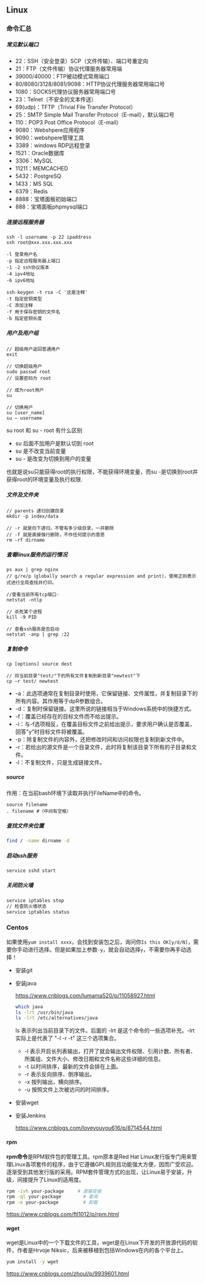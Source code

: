 
## Linux

### 命令汇总

##### 常见默认端口

- 22：SSH（安全登录）SCP（文件传输）、端口号重定向
- 21：FTP（文件传输）协议代理服务器常用端
- 39000/40000：FTP被动模式常用端口
- 80/8080/3128/8081/9098：HTTP协议代理服务器常用端口号
- 1080：SOCKS代理协议服务器常用端口号
- 23：Telnet（不安全的文本传送）
- 69(udp)：TFTP（Trivial File Transfer Protocol）
- 25：SMTP Simple Mail Transfer Protocol（E-mail），默认端口号
- 110：POP3 Post Office Protocol（E-mail）
- 9080：Webshpere应用程序
- 9090：webshpere管理工具
- 3389：windows RDP远程登录
- 1521：Oracle数据库
- 3306：MySQL
- 11211：MEMCACHED
- 5432：PostgreSQ
- 1433：MS SQL
- 6379：Redis
- 8888：宝塔面板初始端口
- 888：宝塔面板phpmysql端口

##### 连接远程服务器

```shell
ssh -l username -p 22 ipaddress
ssh root@xxx.xxx.xxx.xxx

-l 登录用户名
-p 指定远程服务器上端口
-1 -2 ssh协议版本
-4 ipv4地址
-6 ipv6地址

ssh-keygen -t rsa -C '这是注释'
-t 指定密钥类型
-C 添加注释
-f 用于保存密钥的文件名
-b 指定密钥长度
```

##### 用户及用户组

```shell
// 超级用户返回普通用户
exit

// 切换超级用户
sudo passwd root
// 设置密码为 root

// 成为root用户
su

// 切换用户
su [user_name]
su – username
```

su root 和 su - root 有什么区别

- su 后面不加用户是默认切到 root
- su 是不改变当前变量
- su - 是改变为切换到用户的变量

也就是说su只能获得root的执行权限，不能获得环境变量，而su -是切换到root并获得root的环境变量及执行权限.

##### 文件及文件夹

```shell
// parents 递归创建目录
mkdir -p index/data

// -r 就是向下递归，不管有多少级目录，一并删除
// -f 就是直接强行删除，不作任何提示的意思
rm -rf dirname
```

##### 查看linux服务的运行情况

```shell
ps aux | grep nginx
// g/re/p（globally search a regular expression and print)，使用正则表示式进行全局查找并打印。

//查看当前所有tcp端口·
netstat -ntlp   

// 杀死某个进程
kill -9 PID

// 查看ssh服务是否启动
netstat -anp | grep :22
```

##### 复制命令

```shell
cp [options] source dest

// 将当前目录"test/"下的所有文件复制到新目录"newtest"下
cp –r test/ newtest        
```

- -a：此选项通常在复制目录时使用，它保留链接、文件属性，并复制目录下的所有内容。其作用等于dpR参数组合。
- -d：复制时保留链接。这里所说的链接相当于Windows系统中的快捷方式。
- -f：覆盖已经存在的目标文件而不给出提示。
- -i：与-f选项相反，在覆盖目标文件之前给出提示，要求用户确认是否覆盖，回答"y"时目标文件将被覆盖。
- -p：除复制文件的内容外，还把修改时间和访问权限也复制到新文件中。
- -r：若给出的源文件是一个目录文件，此时将复制该目录下所有的子目录和文件。
- -l：不复制文件，只是生成链接文件。 

##### source

作用：在当前bash环境下读取并执行FileName中的命令。

```shell
source filename
. filename #（中间有空格） 
```

##### 查找文件夹位置

```bash
find / -name dirname -d
```

##### 启动ssh服务

```sh
service sshd start
```

##### 关闭防火墙

```sh
service iptables stop
// 检查防火墙状态
service iptables status
```

### Centos

如果使用`yum install xxxx`，会找到安装包之后，询问你`Is this OK[y/d/N]`，需要你手动进行选择。但是如果加上参数`-y`，就会自动选择`y`，不需要你再手动选择！

- 安装git

- 安装java

  https://www.cnblogs.com/lumama520/p/11058927.html

  ```sh
  which java
  ls -lrt /usr/bin/java
  ls -lrt /etc/alternatives/java
  ```

  ls 表示列出当前目录下的文件。后面的 -lrt 是这个命令的一些选项补充。-lrt 实际上是代表了 "-l -r -t" 这三个选项集合。

  - -l 表示开启长列表输出，打开了就会输出文件权限、引用计数、所有者、所属组、文件大小、修改日期和文件名称这些详细的信息。
  - -t 以时间排序，最新的文件会排在上面。
  - -r 表示反向排序、倒序输出。
  - -x 按列输出，横向排序。
  - -u 按照文件上次被访问的时间排序。

- 安装wget

- 安装Jenkins

  https://www.cnblogs.com/loveyouyou616/p/8714544.html

#### rpm

**rpm命令**是RPM软件包的管理工具。rpm原本是Red Hat Linux发行版专门用来管理Linux各项套件的程序，由于它遵循GPL规则且功能强大方便，因而广受欢迎。逐渐受到其他发行版的采用。RPM套件管理方式的出现，让Linux易于安装，升级，间接提升了Linux的适用度。

```sh
rpm -ivh your-package     # 直接安装
rpm -ql your-package        # 查询
rpm -e your-package         # 卸载
```

https://www.cnblogs.com/ftl1012/p/rpm.html

#### wget

 wget是Linux中的一个下载文件的工具，wget是在Linux下开发的开放源代码的软件，作者是Hrvoje Niksic，后来被移植到包括Windows在内的各个平台上。

```sh
yum install -y wget
```

https://www.cnblogs.com/zhoul/p/9939601.html

